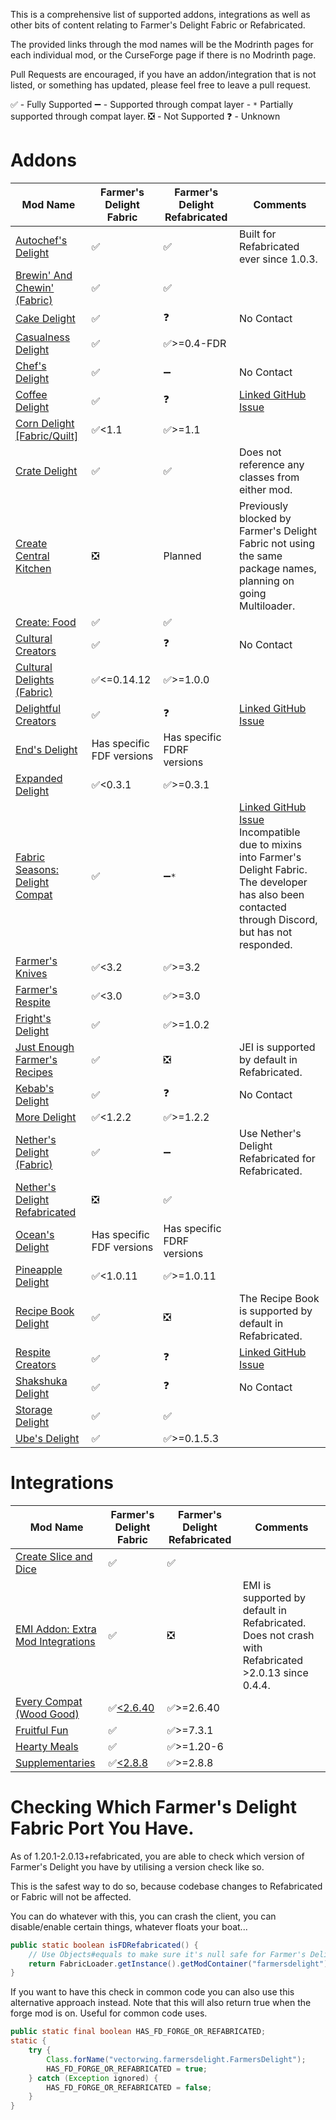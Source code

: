 This is a comprehensive list of supported addons, integrations as well as other bits of content relating to Farmer's Delight Fabric or Refabricated.

The provided links through the mod names will be the Modrinth pages for each individual mod, or the CurseForge page if there is no Modrinth page.

Pull Requests are encouraged, if you have an addon/integration that is not listed, or something has updated, please feel free to leave a pull request.

✅ - Fully Supported
➖ - Supported through compat layer
    - `*` Partially supported through compat layer.
❎ - Not Supported
❓ - Unknown

# Addons
|Mod Name|Farmer's Delight Fabric|Farmer's Delight Refabricated| Comments|
|---|---|---|---|
|[Autochef's Delight](https://modrinth.com/mod/autochefs-delight)|✅|✅|Built for Refabricated ever since 1.0.3.
|[Brewin' And Chewin' (Fabric)](https://modrinth.com/mod/brewin-and-chewin-fabric)|✅|✅|
|[Cake Delight](https://modrinth.com/mod/cakedelight)|✅|❓| No Contact
|[Casualness Delight](https://modrinth.com/mod/casualness-delight)|✅|✅>=0.4-FDR|
|[Chef's Delight](https://modrinth.com/mod/chefs-delight)|✅|➖| No Contact
|[Coffee Delight](https://modrinth.com/mod/coffee-delight)|✅|❓| [Linked GitHub Issue](https://github.com/AmarokIce/CoffeeDelight/issues/11)
|[Corn Delight [Fabric/Quilt]](https://legacy.curseforge.com/minecraft/mc-mods/corn-delight-fabric)|✅<1.1|✅>=1.1|
|[Crate Delight](https://modrinth.com/mod/crate-delight)|✅|✅|Does not reference any classes from either mod.
|[Create Central Kitchen](https://modrinth.com/mod/create-central-kitchen/)|❎|Planned| Previously blocked by Farmer's Delight Fabric not using the same package names, planning on going Multiloader.
|[Create: Food](https://modrinth.com/mod/create-food/)|✅|✅|
|[Cultural Creators](https://legacy.curseforge.com/minecraft/mc-mods/cultural-creators-fabric-create-and-cultural/)|✅|❓| No Contact
|[Cultural Delights (Fabric)](https://modrinth.com/mod/cultural-delights-fabric)|✅<=0.14.12|✅>=1.0.0|
[Delightful Creators](https://modrinth.com/mod/delightful-creators-fabric/)|✅|❓| [Linked GitHub Issue](https://github.com/Flomik10002/DelightfulCreatorsFabric/issues/14)
|[End's Delight](https://modrinth.com/mod/ends-delight/)|Has specific FDF versions|Has specific FDRF versions|
|[Expanded Delight](https://modrinth.com/mod/expanded-delight)|✅<0.3.1|✅>=0.3.1|
|[Fabric Seasons: Delight Compat](https://modrinth.com/mod/fabric-seasons-delight-compat)|✅|➖`*`|[Linked GitHub Issue](https://github.com/lucaargolo/fabric-seasons-delight-compat/issues/4)<br/>Incompatible due to mixins into Farmer's Delight Fabric.<br/>The developer has also been contacted through Discord, but has not responded.|
|[Farmer's Knives](https://modrinth.com/mod/farmers-knives)|✅<3.2|✅>=3.2|
|[Farmer's Respite](https://www.curseforge.com/minecraft/mc-mods/farmers-respite-fabric)|✅<3.0|✅>=3.0|
|[Fright's Delight](https://modrinth.com/mod/frights-delight/version/fabric-1.20.1-1.0.2)|✅|✅>=1.0.2|
|[Just Enough Farmer's Recipes](https://legacy.curseforge.com/minecraft/mc-mods/farmers-delight-jei-plugin)|✅|❎| JEI is supported by default in Refabricated.
|[Kebab's Delight](https://legacy.curseforge.com/minecraft/mc-mods/kebabs-delight)|✅|❓| No Contact
|[More Delight](https://modrinth.com/mod/more-delight)|✅<1.2.2|✅>=1.2.2|
|[Nether's Delight (Fabric)](https://legacy.curseforge.com/minecraft/mc-mods/nethers-delight-fabric/)|✅|➖|Use Nether's Delight Refabricated for Refabricated.
|[Nether's Delight Refabricated](https://modrinth.com/mod/nethers-delight-refabricated/)|❎|✅|
|[Ocean's Delight](https://modrinth.com/mod/oceans-delight)|Has specific FDF versions|Has specific FDRF versions|
|[Pineapple Delight](https://modrinth.com/mod/pineapple-delight)|✅<1.0.11|✅>=1.0.11|
|[Recipe Book Delight](https://modrinth.com/mod/recipe-book-delight)|✅|❎| The Recipe Book is supported by default in Refabricated.
|[Respite Creators](https://modrinth.com/mod/respite-creators-fabric)|✅|❓| [Linked GitHub Issue](https://github.com/Flomik10002/RespiteCreatorsFabric/issues/4)
|[Shakshuka Delight](https://modrinth.com/mod/shakshuka-delight)|✅|❓| No Contact
|[Storage Delight](https://modrinth.com/mod/storage-delight)|✅|✅|
|[Ube's Delight](https://modrinth.com/mod/ubes-delight)|✅|✅>=0.1.5.3|

# Integrations
|Mod Name|Farmer's Delight Fabric|Farmer's Delight Refabricated|Comments|
|---|---|---|---|
|[Create Slice and Dice](https://modrinth.com/mod/slice-and-dice)|✅|✅|
[EMI Addon: Extra Mod Integrations](https://modrinth.com/mod/extra-mod-integrations)|✅|❎| EMI is supported by default in Refabricated. Does not crash with Refabricated >2.0.13 since 0.4.4.
|[Every Compat (Wood Good)](https://modrinth.com/mod/every-compat/)|✅[<2.6.40](https://modrinth.com/mod/every-compat/version/1yhdaMcm)|✅>=2.6.40|
|[Fruitful Fun](https://modrinth.com/mod/fruitful-fun)|✅|✅>=7.3.1|
|[Hearty Meals](https://modrinth.com/mod/hearty-meals/)|✅|✅>=1.20-6|
|[Supplementaries](https://modrinth.com/mod/supplementaries/)|✅[<2.8.8](https://modrinth.com/mod/supplementaries/version/q0MRm1Nc)|✅>=2.8.8|

# Checking Which Farmer's Delight Fabric Port You Have.
As of 1.20.1-2.0.13+refabricated, you are able to check which version of Farmer's Delight you have by utilising a version check like so.

This is the safest way to do so, because codebase changes to Refabricated or Fabric will not be affected.

You can do whatever with this, you can crash the client, you can disable/enable certain things, whatever floats your boat...
```java
public static boolean isFDRefabricated() {
    // Use Objects#equals to make sure it's null safe for Farmer's Delight Fabric, which should not contain a +.
    return FabricLoader.getInstance().getModContainer("farmersdelight").map(container -> Objects.equals(container.getMetadata().getVersion().getFriendlyString().split("\\+")[1], "refabricated")).orElse(false);
}
```

If you want to have this check in common code you can also use this alternative approach instead. Note that this will also return true when the forge mod is on.
Useful for common code uses.
```java
public static final boolean HAS_FD_FORGE_OR_REFABRICATED;
static {
    try {
        Class.forName("vectorwing.farmersdelight.FarmersDelight");
        HAS_FD_FORGE_OR_REFABRICATED = true;
    } catch (Exception ignored) {
        HAS_FD_FORGE_OR_REFABRICATED = false;
    }
}
```
